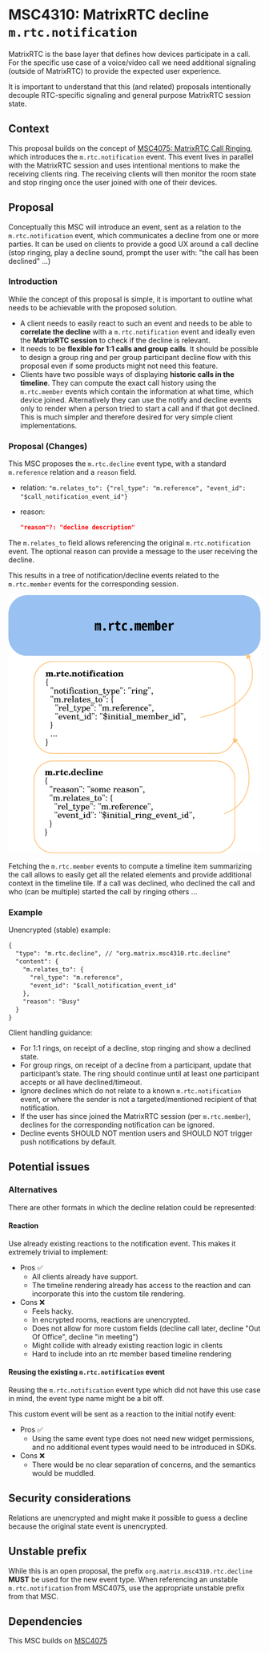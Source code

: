 # MSC4310: MatrixRTC decline `m.rtc.notification`

MatrixRTC is the base layer that defines how devices participate in a call. For the specific
use case of a voice/video call we need additional signaling (outside of MatrixRTC) to provide
the expected user experience.

It is important to understand that this (and related) proposals intentionally decouple RTC-specific
signaling and general purpose MatrixRTC session state.

## Context

This proposal builds on the concept of [MSC4075: MatrixRTC Call Ringing](https://github.com/matrix-org/matrix-spec-proposals/pull/4075),
which introduces the `m.rtc.notification` event.
This event lives in parallel with the MatrixRTC session and uses intentional mentions to make the receiving clients ring.
The receiving clients will then monitor the room state and stop ringing once the user joined with one of their devices.

## Proposal

Conceptually this MSC will introduce an event, sent as a relation to the
`m.rtc.notification` event, which communicates a decline from one or more
parties. It can be used on clients to provide a good UX around a call decline
(stop ringing, play a decline sound, prompt the user with: "the call has been
declined" ...)

### Introduction

While the concept of this proposal is simple, it is important to outline what
needs to be achievable with the proposed solution.

- A client needs to easily react to such an event and needs to be able to
  **correlate the decline** with a `m.rtc.notification` event and ideally even
  the **MatrixRTC session** to check if the decline is relevant.
- It needs to be **flexible for 1:1 calls and group calls**. It should be
  possible to design a group ring and per group participant decline flow with
  this proposal even if some products might not need this feature.
- Clients have two possible ways of displaying **historic calls in the
  timeline**. They can compute the exact call history using the `m.rtc.member`
  events which contain the information at what time, which device joined.
  Alternatively they can use the notify and decline events only to render when a
  person tried to start a call and if that got declined. This is much simpler
  and therefore desired for very simple client implementations.

### Proposal (Changes)

This MSC proposes the `m.rtc.decline` event type, with a standard `m.reference`
relation and a `reason` field.

- relation: `"m.relates_to": {"rel_type": "m.reference", "event_id": "$call_notification_event_id"}`
- reason:

  ```json
  "reason"?: "decline description"
  ```

The `m.relates_to` field allows referencing the original `m.rtc.notification` event.
The optional reason can provide a message to the user receiving the decline.

This results in a tree of notification/decline events related to the
`m.rtc.member` events for the corresponding session.

![matrixRTC-call-decline-relations](./4310-matrixRTC-call-decline-relations.svg)

Fetching the `m.rtc.member` events to compute a timeline item summarizing the
call allows to easily get all the
related elements and provide additional context in the timeline tile.
If a call was declined, who declined the call and who (can be multiple) started
the call by ringing others ...

### Example

Unencrypted (stable) example:

```json5
{
  "type": "m.rtc.decline", // "org.matrix.msc4310.rtc.decline"
  "content": {
    "m.relates_to": {
      "rel_type": "m.reference",
      "event_id": "$call_notification_event_id"
    },
    "reason": "Busy"
  }
}
```

Client handling guidance:

- For 1:1 rings, on receipt of a decline, stop ringing and show a declined state.
- For group rings, on receipt of a decline from a participant, update that
  participant’s state. The ring should continue until at least one participant
  accepts or all have declined/timeout.
- Ignore declines which do not relate to a known `m.rtc.notification` event,
  or where the sender is not a targeted/mentioned recipient of that
  notification.
- If the user has since joined the MatrixRTC session (per `m.rtc.member`),
  declines for the corresponding notification can be ignored.
- Decline events SHOULD NOT mention users and SHOULD NOT trigger push
  notifications by default.

## Potential issues

### Alternatives

There are other formats in which the decline relation could be represented:

#### Reaction

Use already existing reactions to the notification event. This makes it
extremely trivial to implement:

- Pros ✅
  - All clients already have support.
  - The timeline rendering already has access to the reaction and can incorporate
    this into the custom tile rendering.
- Cons ❌
  - Feels hacky.
  - In encrypted rooms, reactions are unencrypted.
  - Does not allow for more custom fields (decline call later, decline "Out Of Office",
    decline "in meeting")
  - Might collide with already existing reaction logic in clients
  - Hard to include into an rtc member based timeline rendering

#### Reusing the existing `m.rtc.notification` event

Reusing the `m.rtc.notification` event type which did not have this use case in mind,
the event type name might be a bit off.

This custom event will be sent as a reaction to the initial notify event:

- Pros ✅
  - Using the same event type does not need new widget permissions, and no additional
  event types would need to be introduced in SDKs.
- Cons ❌
  - There would be no clear separation of concerns, and the semantics would be muddled.

## Security considerations

Relations are unencrypted and might make it possible to guess a decline because the
original state event is unencrypted.

## Unstable prefix

While this is an open proposal, the prefix `org.matrix.msc4310.rtc.decline` **MUST**
be used for the new event type. When referencing an unstable
`m.rtc.notification` from MSC4075, use the appropriate unstable prefix from
that MSC.

## Dependencies

This MSC builds on [MSC4075](https://github.com/matrix-org/matrix-spec-proposals/pull/4075)
